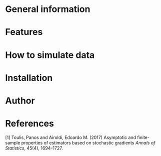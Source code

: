 # General information


# Features


# How to simulate data


# Installation


# Author


# References
<a id="1">[1]</a> 
Toulis, Panos and Airoldi, Edoardo M. (2017)
Asymptotic and finite-sample properties of estimators based on stochastic gradients
*Annals of Statistics*, 45(4), 1694-1727.

